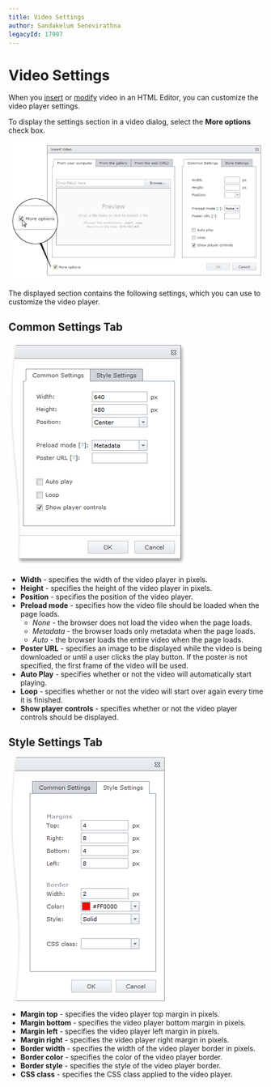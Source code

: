 ```yaml
---
title: Video Settings
author: Sandakelum Senevirathna
legacyId: 17997
---
```

# Video Settings
When you [insert](insert-a-video-into-html-editor.md) or [modify](modify-video-settings-in-html-editor.md) video in an HTML Editor, you can customize the video player settings.

To display the settings section in a video dialog, select the **More options** check box.

![EUD_InsertVideo_MoreOptions](../../../images/img25667.png)

The displayed section contains the following settings, which you can use to customize the video player.

## Common Settings Tab
![EUD_InsertVideo_CommonSettings](../../../images/img25664.png)
* **Width** - specifies the width of the video player in pixels.
* **Height** - specifies the height of the video player in pixels.
* **Position** - specifies the position of the video player.
* **Preload mode** - specifies how the video file should be loaded when the page loads.
	* _None_ - the browser does not load the video when the page loads.
	* _Metadata_ - the browser loads only metadata when the page loads.
	* _Auto_ - the browser loads the entire video when the page loads.
* **Poster URL** - specifies an image to be displayed while the video is being downloaded or until a user clicks the play button. If the poster is not specified, the first frame of the video will be used.
* **Auto Play** - specifies whether or not the video will automatically start playing.
* **Loop** - specifies whether or not the video will start over again every time it is finished.
* **Show player controls** - specifies whether or not the video player controls should be displayed.

## Style Settings Tab
![EUD_HTMLEditor_StyleSettings](../../../images/img25620.png)
* **Margin top** - specifies the video player top margin in pixels.
* **Margin bottom** - specifies the video player bottom margin in pixels.
* **Margin left** - specifies the video player left margin in pixels.
* **Margin right** - specifies the video player right margin in pixels.
* **Border width** - specifies the width of the video player border in pixels.
* **Border color** - specifies the color of the video player border.
* **Border style** - specifies the style of the video player border.
* **CSS class** -  specifies the CSS class applied to the video player.